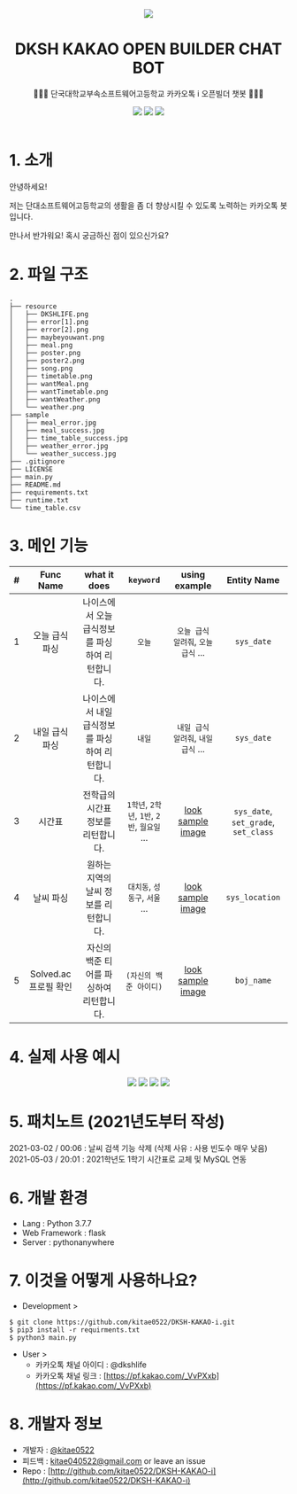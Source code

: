 <div align="center">
<img src="resource/poster2.png">
<h1><b>DKSH KAKAO OPEN BUILDER CHAT BOT</b></h1>
<p>👨🏻‍💻 단국대학교부속소프트웨어고등학교 카카오톡 i 오픈빌더 챗봇 👨🏻‍💻</p>
<img src="https://img.shields.io/badge/Python-v3-blue.svg">
<img src="https://img.shields.io/github/license/DKSH-Astronaut/Dankook_ATM?style=flat">
<img src="https://img.shields.io/github/last-commit/DKSH-Astronaut/Dankook_ATM">
</div>
<br>

# 1. 소개
안녕하세요!

저는 단대소프트웨어고등학교의 생활을 좀 더 향상시킬 수 있도록 노력하는 카카오톡 봇입니다.

만나서 반가워요! 혹시 궁금하신 점이 있으신가요?


# 2. 파일 구조
```shell
.
├── resource
│   ├── DKSHLIFE.png
│   ├── error[1].png
│   ├── error[2].png
│   ├── maybeyouwant.png
│   ├── meal.png
│   ├── poster.png
│   ├── poster2.png
│   ├── song.png
│   ├── timetable.png
│   ├── wantMeal.png
│   ├── wantTimetable.png
│   ├── wantWeather.png
│   └── weather.png
├── sample
│   ├── meal_error.jpg
│   ├── meal_success.jpg
│   ├── time_table_success.jpg
│   ├── weather_error.jpg
│   └── weather_success.jpg
├── .gitignore
├── LICENSE
├── main.py
├── README.md
├── requirements.txt
├── runtime.txt
└── time_table.csv
```

# 3. 메인 기능
| # | Func Name | what it does | `keyword` | using example | Entity Name |
| :---: | :---: | :---: | :---: | :---: | :---: |
| 1 | 오늘 급식 파싱 | 나이스에서 오늘 급식정보를 파싱하여 리턴합니다. | `오늘` | `오늘 급식 알려줘`, `오늘 급식` ... | `sys_date` |
| 2 | 내일 급식 파싱 | 나이스에서 내일 급식정보를 파싱하여 리턴합니다. | `내일` | `내일 급식 알려줘`, `내일 급식` ... | `sys_date` |
| 3 | 시간표 | 전학급의 시간표 정보를 리턴합니다. | `1학년`, `2학년`, `1반`, `2반`, `월요일` ... | [look sample image](https://github.com/kitae0522/DKSH-KAKAO-i/blob/main/sample/time_table_success.jpg) | `sys_date`, `set_grade`, `set_class` |
| 4 | 날씨 파싱 | 원하는 지역의 날씨 정보를 리턴합니다. | `대치동`, `성동구`, `서울` ... | [look sample image](https://github.com/kitae0522/DKSH-KAKAO-i/blob/main/sample/weather_success.jpg) | `sys_location` |
| 5 | Solved.ac 프로필 확인 | 자신의 백준 티어를 파싱하여 리턴합니다. | `(자신의 백준 아이디)` | [look sample image](https://github.com/kitae0522/DKSH-KAKAO-i/blob/main/sample/solved_success.jpg) | `boj_name` |

# 4. 실제 사용 예시
<div align="center">
<img src="https://github.com/kitae0522/DKSH-KAKAO-i/blob/main/sample/meal_success.jpg">
<img src="https://github.com/kitae0522/DKSH-KAKAO-i/blob/main/sample/time_table_success.jpg">
<img src="https://github.com/kitae0522/DKSH-KAKAO-i/blob/main/sample/weather_success.jpg">
<img src="https://github.com/kitae0522/DKSH-KAKAO-i/blob/main/sample/solved_success.jpg">
</div>

# 5. 패치노트 (2021년도부터 작성)
2021-03-02 / 00:06 : 날씨 검색 기능 삭제 (삭제 사유 : 사용 빈도수 매우 낮음)
2021-05-03 / 20:01 : 2021학년도 1학기 시간표로 교체 및 MySQL 연동

# 6. 개발 환경
- Lang : Python 3.7.7
- Web Framework : flask
- Server : pythonanywhere

# 7. 이것을 어떻게 사용하나요?
- Development >
```shell
$ git clone https://github.com/kitae0522/DKSH-KAKAO-i.git
$ pip3 install -r requirments.txt
$ python3 main.py
```

- User >
  - 카카오톡 채널 아이디 : @dkshlife
  - 카카오톡 채널 링크 : [https://pf.kakao.com/_VvPXxb](https://pf.kakao.com/_VvPXxb)

# 8. 개발자 정보

- 개발자 : [@kitae0522](https://github.com/kitae0522)
- 피드백 : kitae040522@gmail.com or leave an issue
- Repo : [http://github.com/kitae0522/DKSH-KAKAO-i](http://github.com/kitae0522/DKSH-KAKAO-i)
